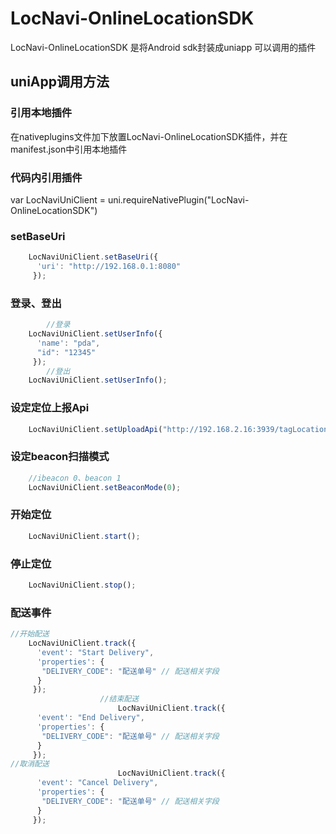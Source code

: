 # LocNavi-OnlineLocationSDK

LocNavi-OnlineLocationSDK 是将Android sdk封装成uniapp 可以调用的插件

## uniApp调用方法

### 引用本地插件

在nativeplugins文件加下放置LocNavi-OnlineLocationSDK插件，并在manifest.json中引用本地插件

### 代码内引用插件

var LocNaviUniClient = uni.requireNativePlugin("LocNavi-OnlineLocationSDK")

### setBaseUri

```javascript
    LocNaviUniClient.setBaseUri({
      'uri': "http://192.168.0.1:8080"
     });
```

### 登录、登出

```javascript
        //登录
    LocNaviUniClient.setUserInfo({
      'name': "pda",
      "id": "12345"
     });
        //登出
    LocNaviUniClient.setUserInfo();
```

### 设定定位上报Api

```javascript
    LocNaviUniClient.setUploadApi("http://192.168.2.16:3939/tagLocation");
```

### 设定beacon扫描模式

```javascript
    //ibeacon 0、beacon 1
    LocNaviUniClient.setBeaconMode(0);
```

### 开始定位

```javascript
    LocNaviUniClient.start();
```

### 停止定位

```javascript
    LocNaviUniClient.stop();
```

### 配送事件

```javascript
//开始配送
    LocNaviUniClient.track({
      'event': "Start Delivery",
      'properties': {
       "DELIVERY_CODE": "配送单号" // 配送相关字段
      }
     });
                    //结束配送
                        LocNaviUniClient.track({
      'event': "End Delivery",
      'properties': {
       "DELIVERY_CODE": "配送单号" // 配送相关字段
      }
     });
//取消配送
                        LocNaviUniClient.track({
      'event': "Cancel Delivery",
      'properties': {
       "DELIVERY_CODE": "配送单号" // 配送相关字段
      }
     });
```
